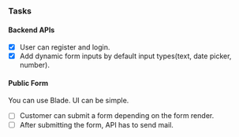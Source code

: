 ### Tasks

#### Backend APIs
- [x] User can register and login.
- [x] Add dynamic form inputs by default input types(text, date picker, number).

#### Public Form
You can use Blade. UI can be simple.

- [ ] Customer can submit a form depending on the form render.
- [ ] After submitting the form, API has to send mail.
